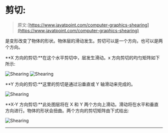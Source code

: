 # 剪切:

> 原文:[https://www.javatpoint.com/computer-graphics-shearing](https://www.javatpoint.com/computer-graphics-shearing)

是变形改变了物体的形状。物体层的滑动发生。剪切可以是一个方向，也可以是两个方向。

**X 方向的剪切:**在这个水平剪切中，层发生滑动。x 方向剪切的均匀矩阵如下所示:

![Shearing](../Images/e7aafd453cb0b82c53eed0f28744e892.png)
![Shearing](../Images/91c16e17f4532809615904a33c5a6147.png)

**Y 方向的剪切:**这里的剪切是通过沿垂直或 Y 轴滑动来完成的。

![Shearing](../Images/8b8751b7ddfb2f3109fc7095fbe00c7d.png)

**X-Y 方向剪切:**此处图层将在 X 和 Y 两个方向上滑动。滑动将在水平和垂直方向进行。物体的形状会扭曲。两个方向的剪切矩阵由下式给出:

![Shearing](../Images/f0ceb41cfb0221dae84dc010f21d45c5.png)

* * *